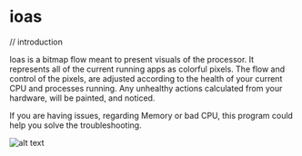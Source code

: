 # ioas

// introduction

Ioas is a bitmap flow meant to present visuals of the processor. 
It represents all of the current running apps as colorful pixels. 
The flow and control of the pixels, are adjusted according to the health of your current CPU and processes running. 
Any unhealthy actions calculated from your hardware, will be painted, and noticed.

If you are having issues, regarding Memory or bad CPU, this program could help you solve the troubleshooting.

![alt text](https://i.gyazo.com/68068803e50bb85b90d4c8c3d70f8915.png)
